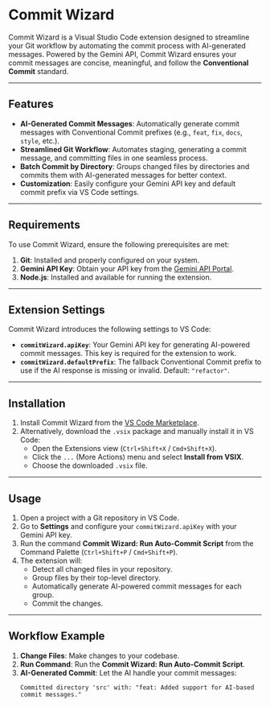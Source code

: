 # Commit Wizard

Commit Wizard is a Visual Studio Code extension designed to streamline your Git workflow by automating the commit process with AI-generated messages. Powered by the Gemini API, Commit Wizard ensures your commit messages are concise, meaningful, and follow the **Conventional Commit** standard.

---

## Features

- **AI-Generated Commit Messages**: Automatically generate commit messages with Conventional Commit prefixes (e.g., `feat`, `fix`, `docs`, `style`, etc.).
- **Streamlined Git Workflow**: Automates staging, generating a commit message, and committing files in one seamless process.
- **Batch Commit by Directory**: Groups changed files by directories and commits them with AI-generated messages for better context.
- **Customization**: Easily configure your Gemini API key and default commit prefix via VS Code settings.

---

## Requirements

To use Commit Wizard, ensure the following prerequisites are met:

1. **Git**: Installed and properly configured on your system.
2. **Gemini API Key**: Obtain your API key from the [Gemini API Portal](https://gemini.google.com/).
3. **Node.js**: Installed and available for running the extension.

---

## Extension Settings

Commit Wizard introduces the following settings to VS Code:

- **`commitWizard.apiKey`**: Your Gemini API key for generating AI-powered commit messages. This key is required for the extension to work.
- **`commitWizard.defaultPrefix`**: The fallback Conventional Commit prefix to use if the AI response is missing or invalid. Default: `"refactor"`.

---

## Installation

1. Install Commit Wizard from the [VS Code Marketplace](https://marketplace.visualstudio.com/).
2. Alternatively, download the `.vsix` package and manually install it in VS Code:
   - Open the Extensions view (`Ctrl+Shift+X` / `Cmd+Shift+X`).
   - Click the `...` (More Actions) menu and select **Install from VSIX**.
   - Choose the downloaded `.vsix` file.

---

## Usage

1. Open a project with a Git repository in VS Code.
2. Go to **Settings** and configure your `commitWizard.apiKey` with your Gemini API key.
3. Run the command **Commit Wizard: Run Auto-Commit Script** from the Command Palette (`Ctrl+Shift+P` / `Cmd+Shift+P`).
4. The extension will:
   - Detect all changed files in your repository.
   - Group files by their top-level directory.
   - Automatically generate AI-powered commit messages for each group.
   - Commit the changes.

---

## Workflow Example

1. **Change Files**: Make changes to your codebase.
2. **Run Command**: Run the **Commit Wizard: Run Auto-Commit Script**.
3. **AI-Generated Commit**: Let the AI handle your commit messages:
   ```plaintext
   Committed directory 'src' with: "feat: Added support for AI-based commit messages."
   ```
